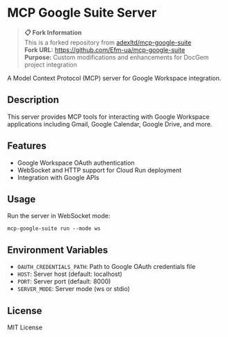 # MCP Google Suite Server

> **📋 Fork Information**  
> This is a forked repository from [adexltd/mcp-google-suite](https://github.com/adexltd/mcp-google-suite)  
> **Fork URL:** https://github.com/Efm-ua/mcp-google-suite  
> **Purpose:** Custom modifications and enhancements for DocGem project integration

A Model Context Protocol (MCP) server for Google Workspace integration.

## Description

This server provides MCP tools for interacting with Google Workspace applications including Gmail, Google Calendar, Google Drive, and more.

## Features

- Google Workspace OAuth authentication
- WebSocket and HTTP support for Cloud Run deployment
- Integration with Google APIs

## Usage

Run the server in WebSocket mode:
```
mcp-google-suite run --mode ws
```

## Environment Variables

- `OAUTH_CREDENTIALS_PATH`: Path to Google OAuth credentials file
- `HOST`: Server host (default: localhost)
- `PORT`: Server port (default: 8000)
- `SERVER_MODE`: Server mode (ws or stdio)

## License

MIT License
